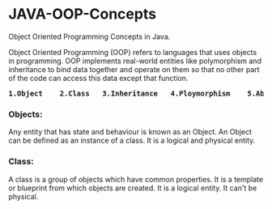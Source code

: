 # JAVA-OOP-Concepts
Object Oriented Programming Concepts in Java.

Object Oriented Programming (OOP) refers to languages that uses objects in programming. OOP implements real-world entities like polymorphism and inheritance to bind data together and operate on them so that no other part of the code can access this data except that function.
<pre><B>1.Object    2.Class   3.Inheritance   4.Ploymorphism    5.Abstraction   6.Encapsulation</B></pre>

<h3>Objects:</h3> 
Any entity that has state and behaviour is known as an Object. An Object can be defined as an instance of a class. It is a logical and physical entity.<br>

<h3>Class:</h3> 
A class is a group of objects which have common properties. It is a template or blueprint from which objects are created. It is a logical entity. It can't be physical.
